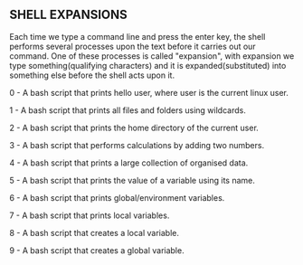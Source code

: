 SHELL EXPANSIONS
----------------

Each time we type a command line and press the enter key, the shell performs several processes upon the text before it carries out our command. One of these processes is called "expansion", with expansion we type something(qualifying characters) and it is expanded(substituted) into something else before the shell acts upon it.

0 - A bash script that prints hello user, where user is the current linux user.

1 - A bash script that prints all files and folders using wildcards.

2 - A bash script that prints the home directory of the current user.

3 - A bash script that performs calculations by adding two numbers.

4 - A bash script that prints a large collection of organised data.

5 - A bash script that prints the value of a variable using its name.

6 - A bash script that prints global/environment variables.

7 - A bash script that prints local variables.

8 - A bash script that creates a local variable.

9 - A bash script that creates a global variable.
